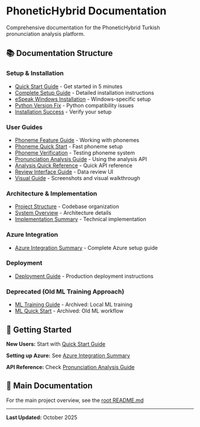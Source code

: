 # PhoneticHybrid Documentation

Comprehensive documentation for the PhoneticHybrid Turkish pronunciation analysis platform.

## 📚 Documentation Structure

### Setup & Installation
- [Quick Start Guide](setup/QUICK_START.md) - Get started in 5 minutes
- [Complete Setup Guide](setup/SETUP_GUIDE.md) - Detailed installation instructions
- [eSpeak Windows Installation](setup/ESPEAK_WINDOWS_INSTALL.md) - Windows-specific setup
- [Python Version Fix](setup/PYTHON_VERSION_FIX.md) - Python compatibility issues
- [Installation Success](setup/INSTALLATION_SUCCESS.md) - Verify your setup

### User Guides
- [Phoneme Feature Guide](guides/PHONEME_FEATURE.md) - Working with phonemes
- [Phoneme Quick Start](guides/PHONEME_QUICK_START.txt) - Fast phoneme setup
- [Phoneme Verification](guides/PHONEME_VERIFICATION.md) - Testing phoneme system
- [Pronunciation Analysis Guide](guides/PRONUNCIATION_ANALYSIS_GUIDE.md) - Using the analysis API
- [Analysis Quick Reference](guides/ANALYSIS_QUICK_REF.txt) - Quick API reference
- [Review Interface Guide](guides/REVIEW_INTERFACE_GUIDE.md) - Data review UI
- [Visual Guide](guides/VISUAL_GUIDE.md) - Screenshots and visual walkthrough

### Architecture & Implementation
- [Project Structure](architecture/PROJECT_STRUCTURE.md) - Codebase organization
- [System Overview](architecture/SYSTEM_OVERVIEW.md) - Architecture details
- [Implementation Summary](architecture/IMPLEMENTATION_SUMMARY.md) - Technical implementation

### Azure Integration
- [Azure Integration Summary](azure/AZURE_INTEGRATION_SUMMARY.md) - Complete Azure setup guide

### Deployment
- [Deployment Guide](deployment/DEPLOYMENT.md) - Production deployment instructions

### Deprecated (Old ML Training Approach)
- [ML Training Guide](deprecated/ML_TRAINING_GUIDE.md) - Archived: Local ML training
- [ML Quick Start](deprecated/ML_QUICK_START.txt) - Archived: Old ML workflow

## 🚀 Getting Started

**New Users:** Start with [Quick Start Guide](setup/QUICK_START.md)

**Setting up Azure:** See [Azure Integration Summary](azure/AZURE_INTEGRATION_SUMMARY.md)

**API Reference:** Check [Pronunciation Analysis Guide](guides/PRONUNCIATION_ANALYSIS_GUIDE.md)

## 📖 Main Documentation

For the main project overview, see the [root README.md](../README.md)

---

**Last Updated:** October 2025
